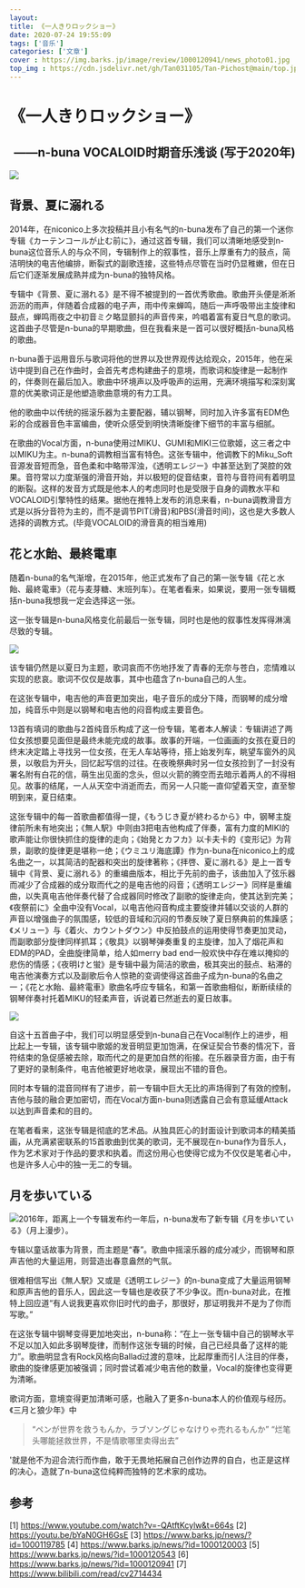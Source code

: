 ```yaml
---
layout: 
title: 《一人きりロックショー》
date: 2020-07-24 19:55:09
tags: ['音乐']
categories: ['文章']
cover : https://img.barks.jp/image/review/1000120941/news_photo01.jpg
top_img : https://cdn.jsdelivr.net/gh/Tan031105/Tan-Pichost@main/top.jpg
---
```

# 《一人きりロックショー》
<h2 align="right">——n-buna VOCALOID时期音乐浅谈 (写于2020年)</h2>

![](https://i.kfs.io/album/global/50350157,1v1/fit/500x500.jpg)

## 背景、夏に溺れる

​2014年，在niconico上多次投稿并且小有名气的n-buna发布了自己的第一个迷你专辑《カーテンコールが止む前に》，通过这首专辑，我们可以清晰地感受到n-buna这位音乐人的与众不同，专辑制作上的叙事性，音乐上厚重有力的鼓点，简洁明快的电吉他编排，断裂式的副歌连接，这些特点尽管在当时仍显稚嫩，但在日后它们逐渐发展成熟并成为n-buna的独特风格。

​专辑中《背景、夏に溺れる》是不得不被提到的一首优秀歌曲。歌曲开头便是淅淅沥沥的雨声，伴随着合成器的电子声，雨中传来蝉鸣，随后一声呼吸带出主旋律和鼓点，蝉鸣雨夜之中初音ミク略显颤抖的声音传来，吟唱着富有夏日气息的歌词。这首曲子尽管是n-buna的早期歌曲，但在我看来是一首可以很好概括n-buna风格的歌曲。

​n-buna善于运用音乐与歌词将他的世界以及世界观传达给观众，2015年，他在采访中提到自己在作曲时，会首先考虑构建曲子的意境，而歌词和旋律是一起制作的，伴奏则在最后加入。歌曲中环境声以及呼吸声的运用，充满环境描写和深刻寓意的优美歌词正是他塑造歌曲意境的有力工具。

​他的歌曲中以传统的摇滚乐器为主要配器，辅以钢琴，同时加入许多富有EDM色彩的合成器音色丰富编曲，使听众感受到明快清晰旋律下细节的丰富与细腻。

​在歌曲的Vocal方面，n-buna使用过MIKU、GUMI和MIKI三位歌姬，这三者之中以MIKU为主。n-buna的调教相当富有特色。这张专辑中，他调教下的Miku_Soft音源发音短而急，音色柔和中略带浑浊，《透明エレジー》中甚至达到了哭腔的效果。音符常以力度渐强的滑音开始，并以极短的促音结束，音符与音符间有着明显的断裂。这样的发音方式既是他本人的考虑同时也是受限于自身的调教水平和VOCALOID引擎特性的结果。据他在推特上发布的消息来看，n-buna调教滑音方式是以拆分音符为主的，而不是调节PIT(滑音)和PBS(滑音时间)，这也是大多数人选择的调教方式。(毕竟VOCALOID的滑音真的相当难用)

## 花と水飴、最終電車

​随着n-buna的名气渐增，在2015年，他正式发布了自己的第一张专辑《花と水飴、最終電車》（花与麦芽糖、末班列车）。在笔者看来，如果说，要用一张专辑概括n-buna我想我一定会选择这一张。

​这一张专辑是n-buna风格变化前最后一张专辑，同时也是他的叙事性发挥得淋漓尽致的专辑。

![](https://cdn.jsdelivr.net/gh/Tan031105/Tan-Pichost@main/%E5%9B%BE%E7%89%871.jpg)

​该专辑仍然是以夏日为主题，歌词哀而不伤地抒发了青春的无奈与苍白，恋情难以实现的悲哀。歌词不仅仅是故事，其中也蕴含了n-buna自己的人生。

在这张专辑中，电吉他的声音更加突出，电子音乐的成分下降，而钢琴的成分增加，纯音乐中则是以钢琴和电吉他的闷音构成主要音色。

​13首有填词的歌曲与2首纯音乐构成了这一份专辑，笔者本人解读：专辑讲述了两位女孩想要见面但是最终未能完成的故事。故事的开端，一位画画的女孩在夏日的终末决定踏上寻找另一位女孩，在无人车站等待，搭上始发列车，眺望车窗外的风景，以敬启为开头，回忆起写信的过往。在夜晚祭典时另一位女孩捡到了一封没有署名附有白花的信，萌生出见面的念头，但以火箭的腾空而去暗示着两人的不得相见。故事的结尾，一人从天空中消逝而去，而另一人只能一直仰望着天空，直至黎明到来，夏日结束。

​这张专辑中的每一首歌曲都值得一提，《もうじき夏が終わるから》中，钢琴主旋律前所未有地突出；《無人駅》中则由3把电吉他构成了伴奏，富有力度的MIKI的歌声能让你很快抓住的旋律的走向；《始発とカフカ》以卡夫卡的《变形记》为背景，副歌的旋律更是堪称一绝；《ウミユリ海底譚》作为n-buna在niconico上的成名曲之一，以其简洁的配器和突出的旋律著称；《拝啓、夏に溺れる》是上一首专辑中《背景、夏に溺れる》的重编曲版本，相比于先前的曲子，该曲加入了弦乐器而减少了合成器的成分取而代之的是电吉他的闷音；《透明エレジー》同样是重编曲，以失真电吉他伴奏代替了合成器同时修改了副歌的旋律走向，使其达到完美；《夜祭前に》全曲中没有Vocal，以电吉他闷音构成主要旋律并辅以交谈的人群的声音以增强曲子的氛围感，较低的音域和沉闷的节奏反映了夏日祭典前的焦躁感；《メリュー》与《着火、カウントダウン》中反拍鼓点的运用使得节奏更加灵动，而副歌部分旋律同样抓耳；《敬具》以钢琴弹奏重复的主旋律，加入了烟花声和EDM的PAD，全曲旋律简单，给人如merry bad end一般欢快中存在难以掩抑的悲伤的情感；《夜明けと蛍》是专辑中最为简洁的歌曲，极其突出的鼓点、粘滞的电吉他演奏方式以及副歌后令人惊艳的变调使得这首曲子成为n-buna的名曲之一；《花と水飴、最終電車》歌曲名呼应专辑名，和第一首歌曲相似，断断续续的钢琴伴奏衬托着MIKU的轻柔声音，诉说着已然逝去的夏日故事。

![](https://cdn.jsdelivr.net/gh/Tan031105/Tan-Pichost@main/%E5%9B%BE%E7%89%872.jpg)

​自这十五首曲子中，我们可以明显感受到n-buna自己在Vocal制作上的进步，相比起上一专辑，该专辑中歌姬的发音明显更加饱满，在保证契合节奏的情况下，音符结束的急促感被去除，取而代之的是更加自然的衔接。在乐器录音方面，由于有了更好的录制条件，电吉他被更好地收录，展现出不错的音色。

​同时本专辑的混音同样有了进步，前一专辑中巨大无比的声场得到了有效的控制，吉他与鼓的融合更加密切，而在Vocal方面n-buna则透露自己会有意延缓Attack以达到声音柔和的目的。

​在笔者看来，这张专辑是彻底的艺术品。从独具匠心的封面设计到歌词本的精美插画，从充满紧密联系的15首歌曲到优美的歌词，无不展现在n-buna作为音乐人，作为艺术家对于作品的要求和执着。而这份用心也使得它成为不仅仅是笔者心中，也是许多人心中的独一无二的专辑。

## 月を歩いている
![](https://m.media-amazon.com/images/I/61b9d57a8cL._AC_SX679_.jpg)
​2016年，距离上一个专辑发布约一年后，n-buna发布了新专辑《月を歩いている》（月上漫步）。

​专辑以童话故事为背景，而主题是“春”。歌曲中摇滚乐器的成分减少，而钢琴和原声吉他的大量运用，则营造出春意盎然的气氛。

​很难相信写出《無人駅》又或是《透明エレジー》的n-buna变成了大量运用钢琴和原声吉他的音乐人，因此这一专辑也是收获了不少争议。而n-buna对此，在推特上回应道“有人说我更喜欢你旧时代的曲子，那很好，那证明我并不是为了你而写歌。”

​在这张专辑中钢琴变得更加地突出，n-buna称：“在上一张专辑中自己的钢琴水平不足以加入如此多钢琴旋律，而制作这张专辑的时候，自己已经具备了这样的能力”。歌曲明显含有Rock风格向Ballad过渡的意味，比起厚重而引人注目的伴奏，歌曲的旋律感更加被强调；同时尝试着减少电吉他的数量，Vocal的旋律也变得更为清晰。

​歌词方面，意境变得更加清晰可感，也融入了更多n-buna本人的价值观与经历。《三月と狼少年》中

> “ペンが世界を救うもんか，ラブソングじゃなけりゃ売れるもんか”
> “烂笔头哪能拯救世界，不是情歌哪里卖得出去”

'就是他不为迎合流行而作曲，敢于无畏地拓展自己创作边界的自白，也正是这样的决心，造就了n-buna这位纯粹而独特的艺术家的成功。

## 参考
[1] https://www.youtube.com/watch?v=-QAtftKcylw&t=664s
[2] https://youtu.be/bYaN0GH6GsE
[3] https://www.barks.jp/news/?id=1000119785
[4] https://www.barks.jp/news/?id=1000120003
[5] https://www.barks.jp/news/?id=1000120543
[6] https://www.barks.jp/news/?id=1000120941
[7] https://www.bilibili.com/read/cv2714434




